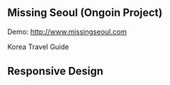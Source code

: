 ## Missing Seoul (Ongoin Project)
Demo: http://www.missingseoul.com

Korea Travel Guide

## Responsive Design
